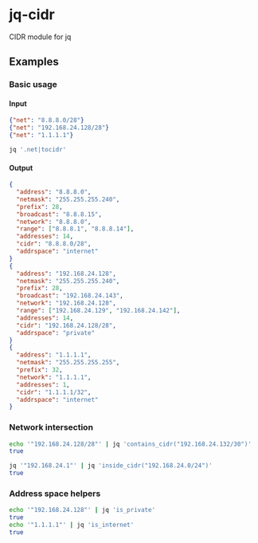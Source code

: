 # jq-cidr
CIDR module for jq

## Examples

### Basic usage

#### Input
```json
{"net": "8.8.8.0/28"}
{"net": "192.168.24.128/28"}
{"net": "1.1.1.1"}
```

```bash
jq '.net|tocidr'
```

#### Output
```json
{
  "address": "8.8.8.0",
  "netmask": "255.255.255.240",
  "prefix": 28,
  "broadcast": "8.8.8.15",
  "network": "8.8.8.0",
  "range": ["8.8.8.1", "8.8.8.14"],
  "addresses": 14,
  "cidr": "8.8.8.0/28",
  "addrspace": "internet"
}
{
  "address": "192.168.24.128",
  "netmask": "255.255.255.240",
  "prefix": 28,
  "broadcast": "192.168.24.143",
  "network": "192.168.24.128",
  "range": ["192.168.24.129", "192.168.24.142"],
  "addresses": 14,
  "cidr": "192.168.24.128/28",
  "addrspace": "private"
}
{
  "address": "1.1.1.1",
  "netmask": "255.255.255.255",
  "prefix": 32,
  "network": "1.1.1.1",
  "addresses": 1,
  "cidr": "1.1.1.1/32",
  "addrspace": "internet"
}
```

### Network intersection

```bash
echo '"192.168.24.128/28"' | jq 'contains_cidr("192.168.24.132/30")'
true
```

```bash
jq '"192.168.24.1"' | jq 'inside_cidr("192.168.24.0/24")' 
true
```

### Address space helpers

```bash
echo '"192.168.24.128"' | jq 'is_private'
true
echo '"1.1.1.1"' | jq 'is_internet'
true
```


